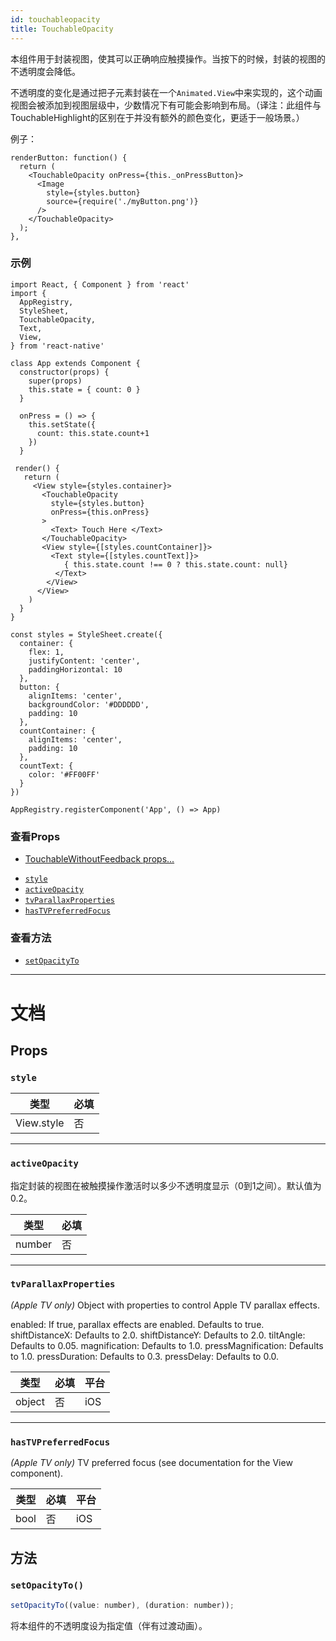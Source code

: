 ```yaml
---
id: touchableopacity
title: TouchableOpacity
---
```


本组件用于封装视图，使其可以正确响应触摸操作。当按下的时候，封装的视图的不透明度会降低。

不透明度的变化是通过把子元素封装在一个`Animated.View`中来实现的，这个动画视图会被添加到视图层级中，少数情况下有可能会影响到布局。（译注：此组件与TouchableHighlight的区别在于并没有额外的颜色变化，更适于一般场景。）

例子：

```
renderButton: function() {
  return (
    <TouchableOpacity onPress={this._onPressButton}>
      <Image
        style={styles.button}
        source={require('./myButton.png')}
      />
    </TouchableOpacity>
  );
},
```

### 示例

```ReactNativeWebPlayer
import React, { Component } from 'react'
import {
  AppRegistry,
  StyleSheet,
  TouchableOpacity,
  Text,
  View,
} from 'react-native'

class App extends Component {
  constructor(props) {
    super(props)
    this.state = { count: 0 }
  }

  onPress = () => {
    this.setState({
      count: this.state.count+1
    })
  }

 render() {
   return (
     <View style={styles.container}>
       <TouchableOpacity
         style={styles.button}
         onPress={this.onPress}
       >
         <Text> Touch Here </Text>
       </TouchableOpacity>
       <View style={[styles.countContainer]}>
         <Text style={[styles.countText]}>
            { this.state.count !== 0 ? this.state.count: null}
          </Text>
        </View>
      </View>
    )
  }
}

const styles = StyleSheet.create({
  container: {
    flex: 1,
    justifyContent: 'center',
    paddingHorizontal: 10
  },
  button: {
    alignItems: 'center',
    backgroundColor: '#DDDDDD',
    padding: 10
  },
  countContainer: {
    alignItems: 'center',
    padding: 10
  },
  countText: {
    color: '#FF00FF'
  }
})

AppRegistry.registerComponent('App', () => App)
```

### 查看Props

* [TouchableWithoutFeedback props...](touchablewithoutfeedback.md#props)
- [`style`](touchableopacity.md#style)
- [`activeOpacity`](touchableopacity.md#activeopacity)
- [`tvParallaxProperties`](touchableopacity.md#tvparallaxproperties)
- [`hasTVPreferredFocus`](touchableopacity.md#hastvpreferredfocus)

### 查看方法

* [`setOpacityTo`](touchableopacity.md#setopacityto)

---

# 文档

## Props

### `style`

| 类型       | 必填 |
| ---------- | ---- |
| View.style | 否   |

---

### `activeOpacity`

指定封装的视图在被触摸操作激活时以多少不透明度显示（0到1之间）。默认值为0.2。

| 类型   | 必填 |
| ------ | ---- |
| number | 否   |

---

### `tvParallaxProperties`

_(Apple TV only)_ Object with properties to control Apple TV parallax effects.

enabled: If true, parallax effects are enabled. Defaults to true. shiftDistanceX: Defaults to 2.0. shiftDistanceY: Defaults to 2.0. tiltAngle: Defaults to 0.05. magnification: Defaults to 1.0. pressMagnification: Defaults to 1.0. pressDuration: Defaults to 0.3. pressDelay: Defaults to 0.0.

| 类型   | 必填 | 平台 |
| ------ | ---- | ---- |
| object | 否   | iOS  |

---

### `hasTVPreferredFocus`

_(Apple TV only)_ TV preferred focus (see documentation for the View component).

| 类型 | 必填 | 平台 |
| ---- | ---- | ---- |
| bool | 否   | iOS  |

## 方法

### `setOpacityTo()`

```jsx
setOpacityTo((value: number), (duration: number));
```

将本组件的不透明度设为指定值（伴有过渡动画）。
